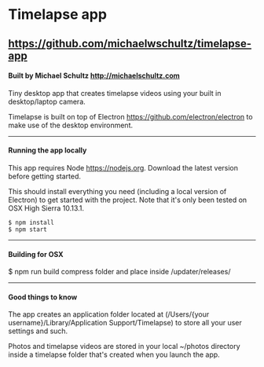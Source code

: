 # Timelapse app
## https://github.com/michaelwschultz/timelapse-app
#### Built by Michael Schultz http://michaelschultz.com
Tiny desktop app that creates timelapse videos using your built in desktop/laptop camera.

Timelapse is built on top of Electron https://github.com/electron/electron to make use of the desktop environment.

---

#### Running the app locally
This app requires Node https://nodejs.org. Download the latest version before getting started.

This should install everything you need (including a local version of Electron) to get started with the project. Note that it's only been tested on OSX High Sierra 10.13.1.

```
$ npm install
$ npm start
```

---

#### Building for OSX
$ npm run build
compress folder and place inside /updater/releases/

---

#### Good things to know
The app creates an application folder located at (/Users/{your username}/Library/Application Support/Timelapse) to store all your user settings and such.

Photos and timelapse videos are stored in your local ~/photos directory inside a timelapse folder that's created when you launch the app.